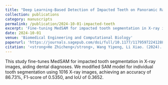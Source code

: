 ```yaml
---
title: "Deep Learning-Based Detection of Impacted Teeth on Panoramic Radiographs"
collection: publications
category: manuscripts
permalink: /publication/2024-10-01-impacted-teeth
excerpt: 'Fine-tuning MedSAM for impacted tooth segmentation in X-ray images to aid dental diagnoses.'
date: 2024-10-01
venue: 'Biomedical Engineering and Computational Biology'
paperurl: 'https://journals.sagepub.com/doi/full/10.1177/11795972241288319'
citation: '<strong>He Zhicheng</strong>, Wang Yipeng, Li Xiao. (2024). &quot;Deep Learning-Based Detection of Impacted Teeth on Panoramic Radiographs.&quot; <i>Biomedical Engineering and Computational Biology</i>, 15, 11795972241288319.'
---
```


This study fine-tunes MedSAM for impacted tooth segmentation in X-ray images, aiding dental diagnoses. We modified SAM model for individual tooth segmentation using 1016 X-ray images, achieving an accuracy of 86.73%, F1-score of 0.5350, and IoU of 0.3652.
